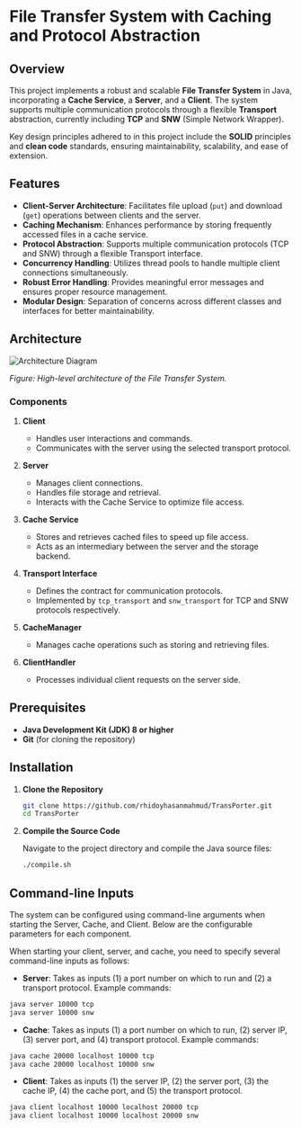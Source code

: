
# File Transfer System with Caching and Protocol Abstraction


## Overview

This project implements a robust and scalable **File Transfer System** in Java, incorporating a **Cache Service**, a **Server**, and a **Client**. The system supports multiple communication protocols through a flexible **Transport** abstraction, currently including **TCP** and **SNW** (Simple Network Wrapper).

Key design principles adhered to in this project include the **SOLID** principles and **clean code** standards, ensuring maintainability, scalability, and ease of extension.

## Features

- **Client-Server Architecture**: Facilitates file upload (`put`) and download (`get`) operations between clients and the server.
- **Caching Mechanism**: Enhances performance by storing frequently accessed files in a cache service.
- **Protocol Abstraction**: Supports multiple communication protocols (TCP and SNW) through a flexible Transport interface.
- **Concurrency Handling**: Utilizes thread pools to handle multiple client connections simultaneously.
- **Robust Error Handling**: Provides meaningful error messages and ensures proper resource management.
- **Modular Design**: Separation of concerns across different classes and interfaces for better maintainability.


## Architecture

![Architecture Diagram](architecture.png)

*Figure: High-level architecture of the File Transfer System.*

### Components

1. **Client**
   - Handles user interactions and commands.
   - Communicates with the server using the selected transport protocol.

2. **Server**
   - Manages client connections.
   - Handles file storage and retrieval.
   - Interacts with the Cache Service to optimize file access.

3. **Cache Service**
   - Stores and retrieves cached files to speed up file access.
   - Acts as an intermediary between the server and the storage backend.

4. **Transport Interface**
   - Defines the contract for communication protocols.
   - Implemented by `tcp_transport` and `snw_transport` for TCP and SNW protocols respectively.

5. **CacheManager**
   - Manages cache operations such as storing and retrieving files.

6. **ClientHandler**
   - Processes individual client requests on the server side.

## Prerequisites

- **Java Development Kit (JDK) 8 or higher**
- **Git** (for cloning the repository)

## Installation

1. **Clone the Repository**

   ```bash
   git clone https://github.com/rhidoyhasanmahmud/TransPorter.git
   cd TransPorter
   ```

2. **Compile the Source Code**

   Navigate to the project directory and compile the Java source files:

   ```bash
   ./compile.sh
   ```

## Command-line Inputs

The system can be configured using command-line arguments when starting the Server, Cache, and Client. Below are the configurable parameters for each component.

When starting your client, server, and cache, you need to specify several command-line inputs as follows:

- **Server**: Takes as inputs (1) a port number on which to run and (2) a transport protocol. Example commands:

```bash
java server 10000 tcp 
java server 10000 snw
```

- **Cache**: Takes as inputs (1) a port number on which to run, (2) server IP, (3) server port, and (4) transport protocol. Example commands:

```bash
java cache 20000 localhost 10000 tcp 
java cache 20000 localhost 10000 snw
```

- **Client**: Takes as inputs (1) the server IP, (2) the server port, (3) the cache IP, (4) the cache port, and (5) the transport protocol. 

```bash
java client localhost 10000 localhost 20000 tcp
java client localhost 10000 localhost 20000 snw
```